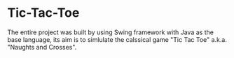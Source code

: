 # Tic-Tac-Toe
The entire project was built by using Swing framework with Java as the base language, its aim is to simlulate the calssical game "Tic Tac Toe" a.k.a. "Naughts and Crosses". 
